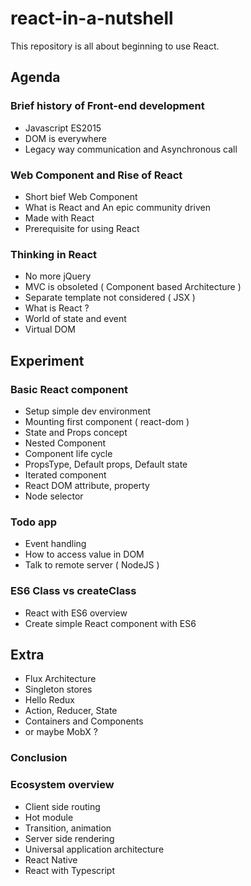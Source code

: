 # react-in-a-nutshell
This repository is all about beginning to use React.

## Agenda

### Brief history of Front-end development
- Javascript ES2015
- DOM is everywhere
- Legacy way communication and Asynchronous call

### Web Component and Rise of React
- Short bief Web Component
- What is React and An epic community driven
- Made with React
- Prerequisite for using React

### Thinking in React
- No more jQuery 
- MVC is obsoleted ( Component based Architecture ) 
- Separate  template not considered ( JSX )
- What is React ?
- World of state and event
- Virtual DOM

## Experiment	
### Basic React component
- Setup simple dev environment
- Mounting first component ( react-dom )
- State and Props concept
- Nested Component
- Component life cycle
- PropsType, Default props, Default state
- Iterated component
- React DOM attribute, property
- Node selector

### Todo app
- Event handling
- How to access value in DOM
- Talk to remote server ( NodeJS )

### ES6 Class vs createClass
- React with ES6 overview
- Create simple React component with ES6

## Extra
- Flux Architecture
- Singleton stores
- Hello Redux
- Action, Reducer, State
- Containers and Components
- or maybe MobX ?

### Conclusion
### Ecosystem overview
- Client side routing
- Hot module
- Transition, animation
- Server side rendering
- Universal application architecture
- React Native
- React with Typescript

